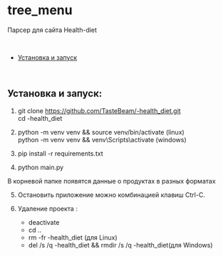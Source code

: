 # tree_menu
Парсер для сайта Health-diet


<br>

- [Установка и запуск](#установка-и-запуск)


<br>


## Установка и запуск:



1. git clone https://github.com/TasteBeam/-health_diet.git <br> cd -health_diet



2. python -m venv venv && source venv/bin/activate (linux) <br>
   python -m venv venv && venv\Scripts\activate (windows)

3. pip install -r requirements.txt


4. python main.py

В корневой папке появятся данные о продуктах в разных форматах

5. Остановить приложение можно комбинацией клавиш Ctrl-C.

6. Удаление проекта :
   - deactivate
   - cd ..
   - rm -fr -health_diet (для Linux)
   - del /s /q -health_diet && rmdir /s /q -health_diet(для Windows)
